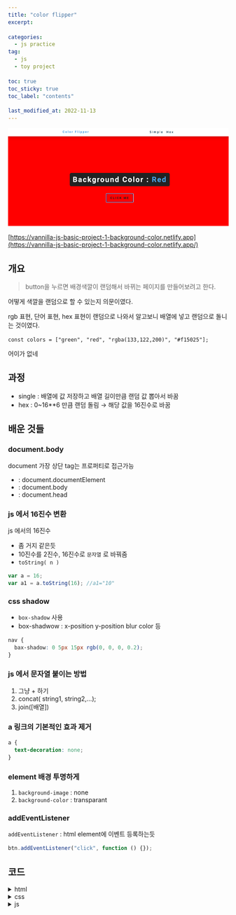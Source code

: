```yaml
---
title: "color flipper"
excerpt:

categories:
  - js practice
tag:
  - js
  - toy project

toc: true
toc_sticky: true
toc_label: "contents"

last_modified_at: 2022-11-13
---
```


![Untitled](/assets/images/js-practice/color-flipper.png)

[https://vannilla-js-basic-project-1-background-color.netlify.app](https://vannilla-js-basic-project-1-background-color.netlify.app/)

## 개요

> button을 누르면 배경색깔이 랜덤해서 바뀌는 페이지를 만들어보려고 한다.

어떻게 색깔을 랜덤으로 할 수 있는지 의문이였다.

rgb 표현, 단어 표현, hex 표현이 랜덤으로 나와서 알고보니 배열에 넣고 랜덤으로 돌니는 것이였다.

`const colors = ["green", "red", "rgba(133,122,200)", "#f15025"];`

어이가 없네

## 과정

- single : 배열에 값 저장하고 배열 길이만큼 랜덤 값 뽑아서 바꿈
- hex : 0~16\*\*6 만큼 랜덤 돌림 → 해당 값을 16진수로 바꿈

## 배운 것들

### document.body

document 가장 상단 tag는 프로퍼티로 접근가능

- <html>  : document.documentElement
- <body> : document.body
- <head> : document.head

### js 에서 16진수 변환

js 에서의 16진수

- 좀 거지 같은듯
- 10진수를 2진수, 16진수로 `문자열` 로 바꿔줌
- `toString( n )`

```jsx
var a = 16;
var a1 = a.toString(16); //a1="10"
```

### css shadow

- `box-shadow` 사용
- box-shadwow : x-position y-position blur color 등

```css
nav {
  bax-shadow: 0 5px 15px rgb(0, 0, 0, 0.2);
}
```

### js 에서 문자열 붙이는 방법

1. 그냥 + 하기
2. concat( string1, string2,…);
3. join([배열])

### a 링크의 기본적인 효과 제거

```css
a {
  text-decoration: none;
}
```

### element 배경 투명하게

1. `background-image` : none
2. `background-color` : transparant

### addEventListener

`addEventListener` : html element에 이벤트 등록하는듯

```jsx
btn.addEventListener("click", function () {});
```

## 코드

<details>
  <summary>html</summary>
  <div markdown="1">

```html
<!DOCTYPE html>
<html lang="en">
  <head>
    <meta charset="UTF-8" />
    <meta http-equiv="X-UA-Compatible" content="IE=edge" />
    <meta name="viewport" content="width=device-width, initial-scale=1.0" />
    <title>Document</title>
    <link rel="stylesheet" href="index.css" />
  </head>
  <body>
    <nav>
      <span id="title">Color Flipper</span>
      <span>
        <a href="#">Simple</a>
        <a href="./hex.html">Hex</a>
      </span>
    </nav>

    <main>
      <div class="colorbar">
        Background Color :&nbsp<span class="color">Red</span>
      </div>
      <button id="btn">CLICK ME</button>
    </main>
    <script src="app.js"></script>
  </body>
</html>
```

  </div>
</details>

<details>
  <summary>css</summary>
  <div markdown="1">

```css
body {
  margin: 0;
  letter-spacing: 5px;
}
nav {
  width: 100%;
  background-color: whitesmoke;
  height: 7%;
  display: flex;
  justify-content: space-evenly;
  align-items: center;
  font-weight: 700;
  box-shadow: 0 5px 15px rgb(0, 0, 0, 0.2);
}
a {
  text-decoration: none;
  color: black;
}
a :hover {
  color: skyblue;
}
#title {
  color: skyblue;
}

body {
  background-color: red;
  height: 100vh;
}
main {
  height: 93%;
  display: flex;
  justify-content: center;
  align-items: center;
  flex-direction: column;
}
.colorbar {
  background-color: rgb(37, 37, 37);
  color: white;
  border-radius: 10px;
  display: flex;
  justify-content: center;
  align-items: center;
  font-size: 40px;
  font-weight: 700;
  padding: 10px 15px;
  margin: 30px;
}
button {
  background: transparent;
  padding: 15px;
  font-size: 15px;
  font-weight: 600;
  border-color: rgb(37, 37, 37);
  border-radius: 10px;
  letter-spacing: 5px;
}
button:hover {
  background-color: rgb(37, 37, 37);
  color: white;
  transition: all 0.5s linear;
}
.color {
  color: blue;
}
```

</div>
</details>

<details>
  <summary>js</summary>
  <div markdown="1">
  
```jsx
const colors = ["green", "red", "rgba(133,122,200)", "#f15025"];

var btn = document.getElementById("btn");
var color = document.getElementsByClassName("color");

btn.addEventListener("click", function () {
var randomNum = Math.floor(Math.random() \* colors.length);
color[0].innerHTML = colors[randomNum].toUpperCase();
document.body.style.backgroundColor = colors[randomNum];
});

```

</div>
</details>
